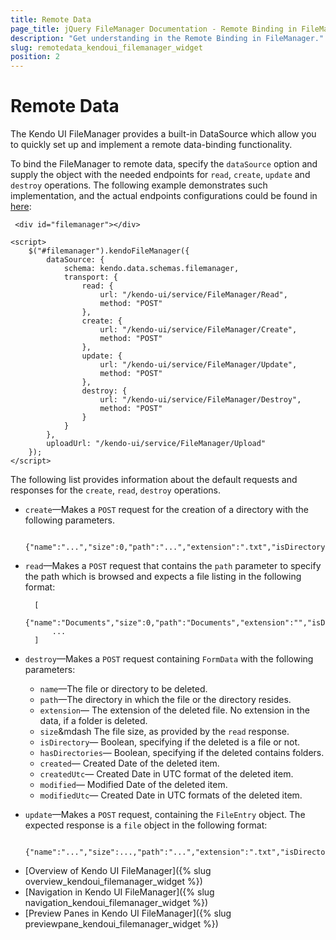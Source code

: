 ```yaml
---
title: Remote Data
page_title: jQuery FileManager Documentation - Remote Binding in FileManager
description: "Get understanding in the Remote Binding in FileManager."
slug: remotedata_kendoui_filemanager_widget
position: 2
---
```


# Remote Data 

The Kendo UI FileManager provides a built-in DataSource which allow you to quickly set up and implement a remote data-binding functionality.

To bind the FileManager to remote data, specify the `dataSource` option and supply the object with the needed endpoints for `read`, `create`, `update` and `destroy` operations. The following example demonstrates such implementation, and the actual endpoints configurations could be found in [here](https://github.com/telerik/kendo-ui-demos-service/blob/master/demos-and-odata-v3/KendoCRUDService/Controllers/FileManagerController.cs):

```
 <div id="filemanager"></div>

<script>
    $("#filemanager").kendoFileManager({
        dataSource: {
            schema: kendo.data.schemas.filemanager,
            transport: {
                read: {
                    url: "/kendo-ui/service/FileManager/Read",
                    method: "POST"
                },
                create: {
                    url: "/kendo-ui/service/FileManager/Create",
                    method: "POST"
                },
                update: {
                    url: "/kendo-ui/service/FileManager/Update",
                    method: "POST"
                },
                destroy: {
                    url: "/kendo-ui/service/FileManager/Destroy",
                    method: "POST"
                }
            }
        },
        uploadUrl: "/kendo-ui/service/FileManager/Upload"
    });
</script>
```



The following list provides information about the default requests and responses for the `create`, `read`, `destroy` operations.

- `create`&mdash;Makes a `POST` request for the creation of a directory with the following parameters.

         {"name":"...","size":0,"path":"...","extension":".txt","isDirectory":...,"hasDirectories":...,"created":"...","createdUtc":"...","modified":"...","modifiedUtc":"..."}

- `read`&mdash;Makes a `POST` request that contains the `path` parameter to specify the path which is browsed and expects a file listing in the following format:

        [
           {"name":"Documents","size":0,"path":"Documents","extension":"","isDirectory":true,"hasDirectories":false,"created":"\/Date(1578897289317)\/","createdUtc":"\/Date(1578897289317)\/","modified":"\/Date(1578897289332)\/","modifiedUtc":"\/Date(1578897289332)\/"},
            ...
        ]


- `destroy`&mdash;Makes a `POST` request containing `FormData` with the following parameters:

    - `name`&mdash;The file or directory to be deleted.
    - `path`&mdash;The directory in which the file or the directory resides.
    - `extension`&mdash; The extension of the deleted file. No extension in the data, if a folder is deleted.
    - `size`&mdash The file size, as provided by the `read` response.
    - `isDirectory`&mdash; Boolean, specifying if the deleted is a file or not.
    - `hasDirectories`&mdash; Boolean, specifying if the deleted contains folders.
    - `created`&mdash; Created Date of the deleted item.
    - `createdUtc`&mdash; Created Date in UTC format of the deleted item.
    - `modified`&mdash; Modified Date of the deleted item.
    - `modifiedUtc`&mdash; Created Date in UTC formats of the deleted item.

- `update`&mdash;Makes a `POST` request, containing the `FileEntry` object. The expected response is a `file` object in the following format:

        {"name":"...","size":...,"path":"...","extension":".txt","isDirectory":...,"hasDirectories":...,"created":"...","createdUtc":"...","modified":"...","modifiedUtc":"..."}



* [Overview of Kendo UI FileManager]({% slug overview_kendoui_filemanager_widget %})
* [Navigation in Kendo UI FileManager]({% slug navigation_kendoui_filemanager_widget %})
* [Preview Panes in Kendo UI FileManager]({% slug previewpane_kendoui_filemanager_widget %})
